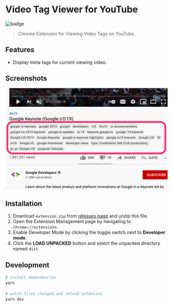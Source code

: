 # Video Tag Viewer for YouTube

![badge](https://github.com/fiahfy/youtube-video-tag-viewer/workflows/Create%20Release/badge.svg)

> Chrome Extension for Viewing Video Tags on YouTube.

## Features

- Display meta tags for current viewing video.

## Screenshots

![screenshot](.github/img/screenshot.png)

## Installation

1. Download `extension.zip` from [releases page](https://github.com/fiahfy/youtube-video-tag-viewer/releases) and unzip this file.
2. Open the Extension Management page by navigating to `chrome://extensions`.
3. Enable Developer Mode by clicking the toggle switch next to **Developer mode**.
4. Click the **LOAD UNPACKED** button and select the unpacked directory named `dist`.

## Development

```bash
# install dependencies
yarn

# watch files changed and reload extension
yarn dev
```
